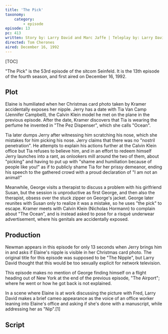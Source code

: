 ```yaml
---
title: 'The Pick'
taxonomy:
    category:
        - episode
episode: 13
pc: 413         
written: Story by: Larry David and Marc Jaffe | Teleplay by: Larry David
directed: Tom Cherones
aired: December 16, 1992
---
```


[TOC]

"The Pick" is the 53rd episode of the sitcom Seinfeld. It is the 13th episode of the fourth season, and first aired on December 16, 1992.

## Plot

Elaine is humiliated when her Christmas card photo taken by Kramer accidentally exposes her nipple. Jerry has a date with Tia Van Camp (Jennifer Campbell), the Calvin Klein model he met on the plane in the previous episode. After the date, Kramer discovers that Tia is wearing the perfume he invented in "The Pez Dispenser", which she calls "Ocean".

Tia later dumps Jerry after witnessing him scratching his nose, which she mistakes for him picking his nose. Jerry claims that there was no "nostril penetration". He attempts to explain his actions further at the Calvin Klein office but Tia refuses to believe him, and in an effort to redeem himself Jerry launches into a rant, as onlookers mill around the two of them, about "picking" and having to put up with "shame and humiliation because of people like you!" as if to publicly shame Tia for her prissy demeanor, ending his speech to the gathered crowd with a proud declaration of "I am not an animal!"

Meanwhile, George visits a therapist to discuss a problem with his girlfriend Susan, but the session is unproductive as first George, and then also the therapist, obsess over the stuck zipper on George's jacket. George later reunites with Susan only to realize it was a mistake, so he uses "the pick" to escape. Kramer meets with Calvin Klein (Nicholas Hormann) to complain about "The Ocean", and is instead asked to pose for a risqué underwear advertisement, where his genitals are accidentally exposed.

## Production

Newman appears in this episode for only 13 seconds when Jerry brings him in and asks if Elaine's nipple is visible in her Christmas card photo. The original title for this episode was supposed to be "The Nipple", but Larry David thought that this would be too sexually explicit for network television.

This episode makes no mention of George finding himself on a flight heading out of New York at the end of the previous episode, "The Airport"; where he went or how he got back is not explained.

In a scene where Elaine is at work discussing the picture with Fred, Larry David makes a brief cameo appearance as the voice of an office worker leaning into Elaine's office and asking if she's done with a manuscript, while addressing her as "Nip".[1]

## Script
